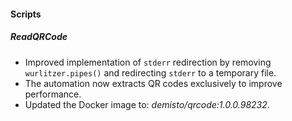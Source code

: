
#### Scripts

##### ReadQRCode

- Improved implementation of `stderr` redirection by removing `wurlitzer.pipes()` and redirecting `stderr` to a temporary file.
- The automation now extracts QR codes exclusively to improve performance.
- Updated the Docker image to: *demisto/qrcode:1.0.0.98232*.
